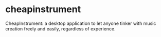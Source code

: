 # cheapinstrument
CheapInstrument: a desktop application to let anyone tinker with music creation freely and easily, regardless of experience.
